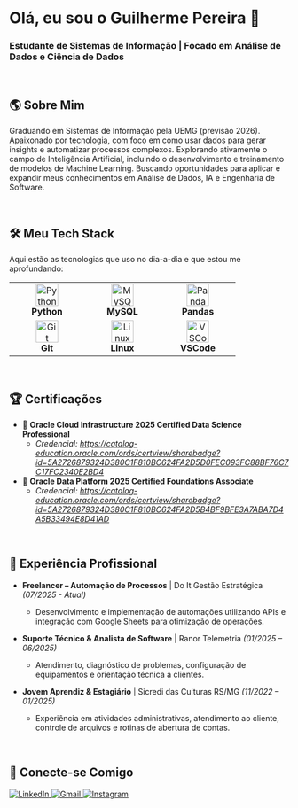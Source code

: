 # Olá, eu sou o Guilherme Pereira 👋

### Estudante de Sistemas de Informação | Focado em Análise de Dados e Ciência de Dados

<br>

## 🌎 Sobre Mim

Graduando em Sistemas de Informação pela UEMG (previsão 2026).
Apaixonado por tecnologia, com foco em como usar dados para gerar insights e automatizar processos complexos.
Explorando ativamente o campo de Inteligência Artificial, incluindo o desenvolvimento e treinamento de modelos de Machine Learning.
Buscando oportunidades para aplicar e expandir meus conhecimentos em Análise de Dados, IA e Engenharia de Software.

<br>

## 🛠️ Meu Tech Stack

Aqui estão as tecnologias que uso no dia-a-dia e que estou me aprofundando:

<table>
  <tr>
    <td align="center" width="120">
      <img src="https://cdn.jsdelivr.net/gh/devicons/devicon@latest/icons/python/python-original.svg" width="40" height="40" alt="Python" />
      <br><strong>Python</strong>
    </td>
    <td align="center" width="120">
      <img src="https://cdn.jsdelivr.net/gh/devicons/devicon@latest/icons/mysql/mysql-original-wordmark.svg" width="40" height="40" alt="MySQL" />
      <br><strong>MySQL</strong>
    </td>
    <td align="center" width="120">
      <img src="https://cdn.jsdelivr.net/gh/devicons/devicon@latest/icons/pandas/pandas-original.svg" width="40" height="40" alt="Pandas" />
      <br><strong>Pandas</strong>
    </td>
  </tr>
  <tr>
    <td align="center" width="120">
      <img src="https://cdn.jsdelivr.net/gh/devicons/devicon@latest/icons/git/git-original.svg" width="40" height="40" alt="Git" />
      <br><strong>Git</strong>
    </td>
    <td align="center" width="120">
      <img src="https://cdn.jsdelivr.net/gh/devicons/devicon@latest/icons/linux/linux-original.svg" width="40" height="40" alt="Linux" />
      <br><strong>Linux</strong>
    </td>
    <td align="center" width="120">
        <img src="https://cdn.jsdelivr.net/gh/devicons/devicon@latest/icons/vscode/vscode-original.svg" width="40" height="40" alt="VSCode"/>
        <br><strong>VSCode</strong>
    </td>
  </tr>
</table>

<br>

## 🏆 Certificações

* 🏅 **Oracle Cloud Infrastructure 2025 Certified Data Science Professional**
    * *Credencial: https://catalog-education.oracle.com/ords/certview/sharebadge?id=5A2726879324D380C1F810BC624FA2D5D0FEC093FC88BF76C7C17FC2340E2BD4*
* 🏅 **Oracle Data Platform 2025 Certified Foundations Associate**
    * *Credencial: https://catalog-education.oracle.com/ords/certview/sharebadge?id=5A2726879324D380C1F810BC624FA2D5B4BF9BFE3A7ABA7D4A5B33494E8D41AD*

<br>

## 💼 Experiência Profissional

* **Freelancer – Automação de Processos** | Do It Gestão Estratégica
    *(07/2025 - Atual)*
    * Desenvolvimento e implementação de automações utilizando APIs e integração com Google Sheets para otimização de operações.

* **Suporte Técnico & Analista de Software** | Ranor Telemetria
    *(01/2025 – 06/2025)*
    * Atendimento, diagnóstico de problemas, configuração de equipamentos e orientação técnica a clientes.

* **Jovem Aprendiz & Estagiário** | Sicredi das Culturas RS/MG
    *(11/2022 – 01/2025)*
    * Experiência em atividades administrativas, atendimento ao cliente, controle de arquivos e rotinas de abertura de contas.

<br>

## 🔗 Conecte-se Comigo

<p align="left">
  <a href="https://www.linkedin.com/in/guilherme-pereira-102b13271/" target="blank">
    <img src="https://img.shields.io/badge/-LinkedIn-%230077B5?style=for-the-badge&logo=linkedin&logoColor=white" alt="LinkedIn">
  </a>
  <a href="mailto:guilhermerp2004@gmail.com">
    <img src="https://img.shields.io/badge/Gmail-D14836?style=for-the-badge&logo=gmail&logoColor=white" alt="Gmail">
  </a>
  <a href="https://instagram.com/guilherme_reispereira" target="blank">
    <img src="https://img.shields.io/badge/-Instagram-%23E4405F?style=for-the-badge&logo=instagram&logoColor=white" alt="Instagram">
  </a>
</p>

<br>
